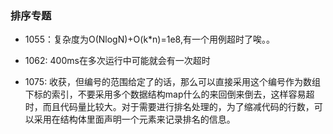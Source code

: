 ### 排序专题


- 1055：复杂度为O(NlogN)+O(k*n)=1e8,有一个用例超时了唉。。

- 1062: 400ms在多次运行中可能就会有一次超时

- 1075: 收获，但编号的范围给定了的话，那么可以直接采用这个编号作为数组下标的索引，不要采用多个数据结构map什么的来回倒来倒去，这样容易超时，而且代码量比较大。对于需要进行排名处理的，为了缩减代码的行数，可以采用在结构体里面声明一个元素来记录排名的信息。
